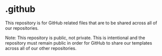 # .github
This repository is for GitHub related files that are to be shared across all of our repositories.

Note:
This repository is public, not private. This is intentional and the repository must remain public in order for GitHub to share our templates across all of our other repositories.
